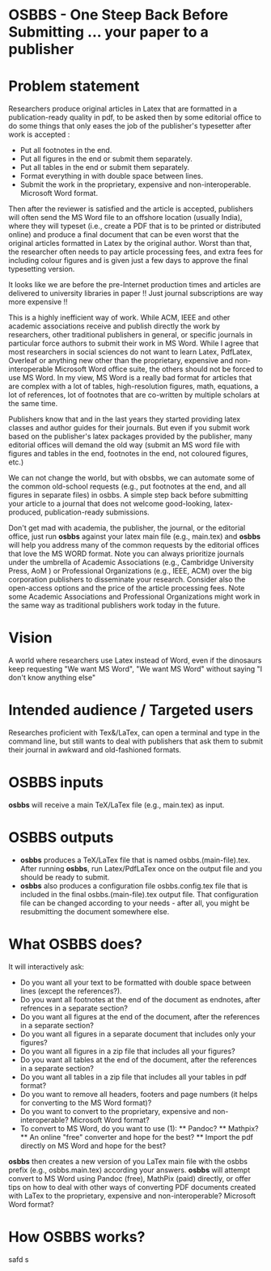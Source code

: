# OSBBS - One Steep Back Before Submitting ... your paper to a publisher 

# Problem statement
Researchers produce original articles in Latex that are formatted in a publication-ready quality in pdf,  to be asked then by some editorial office to do some things that only eases the job of the publisher's typesetter after work is accepted : 
* Put all footnotes in the end.
* Put all figures in the end or submit them separately.  
* Put all tables in the end or submit them separately.
* Format everything in with double space between lines. 
* Submit the work in the proprietary, expensive and non-interoperable. Microsoft Word format.  
  
Then after the reviewer is satisfied and the article is accepted, publishers will often send the MS Word file to an offshore location (usually India),
where they will typeset (i.e., create a PDF that is to be printed or distributed online) and produce a final document 
that can be even worst that the original articles formatted in Latex by the original author.  Worst than that, the researcher often needs to pay article processing fees, and extra fees for including colour figures and is given just a few days to approve the final typesetting version. 

It looks like we are before the pre-Internet production times and articles are delivered to university libraries in paper !!  Just journal subscriptions are way more expensive !! 

This is a highly inefficient way of work. While ACM, IEEE and other academic associations receive and publish directly the work by researchers, other traditional publishers in general, 
or specific journals in particular force authors to submit their work in MS Word. While I agree that most researchers in social sciences do not want to learn Latex, PdfLatex, Overleaf or anything new other than the proprietary, expensive and non-interoperable Microsoft Word office suite, the others should not be forced to use MS Word. In my view, MS Word is a really bad format for articles that are complex with a lot of tables, high-resolution figures, math, equations,  a lot of references, lot of footnotes that are co-written by multiple scholars at the same time. 

Publishers know that and in the last years they started providing latex classes and author guides for their journals. But even if you submit work based on the publisher's latex packages provided by the publisher, many  editorial offices will demand the old way (submit an MS word file with figures and tables in the end, footnotes in the end, not coloured figures, etc.) 

We can not change the world, but with obsbbs, we can automate some of the common old-school requests (e.g., put footnotes at the end, and all figures in separate files) in osbbs. A simple 
step back before submitting your article to a journal that does not welcome good-looking, latex-produced, publication-ready submissions. 

Don't get mad with academia, the publisher, the journal, or the editorial office, just run **osbbs** against your latex main file (e.g., main.tex) and **osbbs** will help you address many of the common requests by the editorial offices that love the MS WORD format.  Note you can always prioritize journals under the umbrella of Academic Associations (e.g., Cambridge University Press, AoM ) or Professional Organizations (e.g., IEEE, ACM) over the big corporation publishers to disseminate your research. Consider also the open-access options and the price of the article processing fees. Note some Academic Associations and Professional Organizations might work in the same way as traditional publishers work today in the future. 

# Vision

A world where researchers use Latex instead of Word, even if the dinosaurs keep requesting "We want MS Word", "We want MS Word" without saying  "I don't know anything else"  

# Intended audience / Targeted users 

Researches proficient with Tex&/LaTex, can open a terminal and type in the command line, but still wants to deal with publishers that ask them to submit their journal in awkward and old-fashioned formats.  
# OSBBS inputs 

**osbbs** will receive a main TeX/LaTex file (e.g., main.tex) as input. 

# OSBBS outputs 
- **osbbs**  produces a TeX/LaTex file that is named osbbs.(main-file).tex. After running **osbbs**, run Latex/PdfLaTex once on the output file and you should be ready to submit.
- **osbbs** also produces a configuration file osbbs.config.tex file that is included in the final osbbs.(main-file).tex output file. That configuration file can be changed according to your needs - after all, you might be resubmitting the document somewhere else. 

# What OSBBS does? 

It will interactively ask: 

* Do you want all your text to be formatted with double space between lines (except the references?). 
* Do you want all footnotes at the end of the document as endnotes, after refrences in a separate section? 
* Do you want all figures at the end of the document, after the references in a separate section? 
* Do you want all figures in a separate document that includes only your figures?
* Do you want all figures in a zip file that includes all your figures? 
* Do you want all tables at the end of the document, after the references in a separate section?
* Do you want all tables in a zip file that includes all your tables in pdf format? 
* Do you want to remove all headers, footers and page numbers (it helps for converting to the MS Word format)? 
* Do you want to convert to the proprietary, expensive and non-interoperable? Microsoft Word format?
* To convert to MS Word, do you want to use (1):
** Pandoc?
** Mathpix?
** An online "free" converter and hope for the best?
** Import the pdf directly on MS Word and hope for the best? 

**osbbs**  then creates a new version of you LaTex main file with the  osbbs prefix (e.g., osbbs.main.tex) according your answers. 
**osbbs**  will attempt convert to MS Word using Pandoc (free), MathPix (paid)  directly, or offer tips on how to deal with other ways of converting PDF documents
created with LaTex to the proprietary, expensive and non-interoperable? Microsoft Word format?


# How OSBBS works?
safd s
